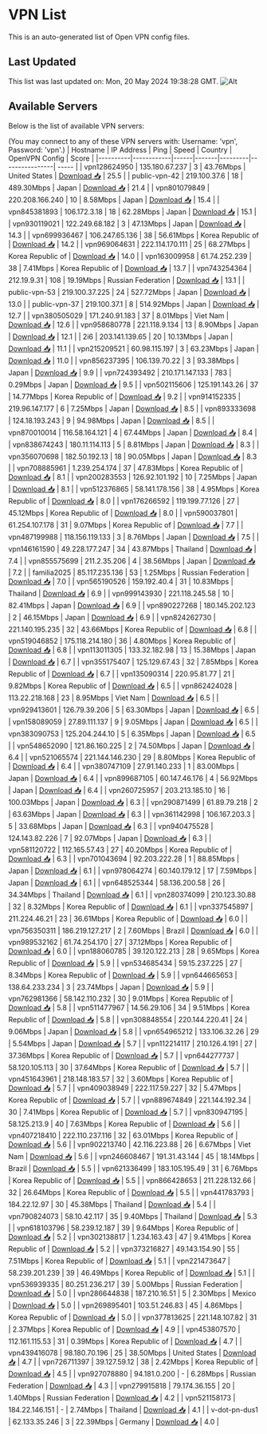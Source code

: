 # VPN List

This is an auto-generated list of Open VPN config files.

## Last Updated

This list was last updated on: Mon, 20 May 2024 19:38:28 GMT.
![Alt](https://repobeats.axiom.co/api/embed/186b98318ef1479477931607c1ad7d823f12451f.svg "Repobeats analytics image")

## Available Servers

Below is the list of available VPN servers:

(You may connect to any of these VPN servers with: Username: 'vpn', Password: 'vpn'.)
| Hostname | IP Address | Ping | Speed | Country | OpenVPN Config | Score |
|----------|------------|------|-------|---------|----------------| ----- |
| vpn128624950 | 135.180.67.237 | 3 | 43.76Mbps | United States | [Download 📥](./configs/server_0_US.ovpn) | 25.5 |
| public-vpn-42 | 219.100.37.6 | 18 | 489.30Mbps | Japan | [Download 📥](./configs/server_1_JP.ovpn) | 21.4 |
| vpn801079849 | 220.208.166.240 | 10 | 8.58Mbps | Japan | [Download 📥](./configs/server_2_JP.ovpn) | 15.4 |
| vpn845381893 | 106.172.3.18 | 18 | 62.28Mbps | Japan | [Download 📥](./configs/server_3_JP.ovpn) | 15.1 |
| vpn930119021 | 122.249.68.182 | 3 | 47.13Mbps | Japan | [Download 📥](./configs/server_4_JP.ovpn) | 14.3 |
| vpn699936467 | 106.247.65.136 | 38 | 56.61Mbps | Korea Republic of | [Download 📥](./configs/server_5_KR.ovpn) | 14.2 |
| vpn969064631 | 222.114.170.111 | 25 | 68.27Mbps | Korea Republic of | [Download 📥](./configs/server_6_KR.ovpn) | 14.0 |
| vpn163009958 | 61.74.252.239 | 38 | 7.41Mbps | Korea Republic of | [Download 📥](./configs/server_7_KR.ovpn) | 13.7 |
| vpn743254364 | 212.19.9.31 | 108 | 19.19Mbps | Russian Federation | [Download 📥](./configs/server_8_RU.ovpn) | 13.1 |
| public-vpn-53 | 219.100.37.225 | 24 | 527.72Mbps | Japan | [Download 📥](./configs/server_9_JP.ovpn) | 13.0 |
| public-vpn-37 | 219.100.37.1 | 8 | 514.92Mbps | Japan | [Download 📥](./configs/server_10_JP.ovpn) | 12.7 |
| vpn380505029 | 171.240.91.183 | 37 | 8.01Mbps | Viet Nam | [Download 📥](./configs/server_11_VN.ovpn) | 12.6 |
| vpn958680778 | 221.118.9.134 | 13 | 8.90Mbps | Japan | [Download 📥](./configs/server_12_JP.ovpn) | 12.1 |
| 2i6 | 203.141.139.65 | 20 | 10.13Mbps | Japan | [Download 📥](./configs/server_13_JP.ovpn) | 11.1 |
| vpn215209521 | 60.98.115.197 | 3 | 63.23Mbps | Japan | [Download 📥](./configs/server_14_JP.ovpn) | 11.0 |
| vpn856237395 | 106.139.70.22 | 3 | 93.38Mbps | Japan | [Download 📥](./configs/server_15_JP.ovpn) | 9.9 |
| vpn724393492 | 210.171.147.133 | 783 | 0.29Mbps | Japan | [Download 📥](./configs/server_16_JP.ovpn) | 9.5 |
| vpn502115606 | 125.191.143.26 | 37 | 14.77Mbps | Korea Republic of | [Download 📥](./configs/server_17_KR.ovpn) | 9.2 |
| vpn914152335 | 219.96.147.177 | 6 | 7.25Mbps | Japan | [Download 📥](./configs/server_18_JP.ovpn) | 8.5 |
| vpn893333698 | 124.18.193.243 | 9 | 94.98Mbps | Japan | [Download 📥](./configs/server_19_JP.ovpn) | 8.5 |
| vpn870010014 | 116.58.164.121 | 4 | 67.44Mbps | Japan | [Download 📥](./configs/server_20_JP.ovpn) | 8.4 |
| vpn838674243 | 180.11.114.113 | 5 | 8.81Mbps | Japan | [Download 📥](./configs/server_21_JP.ovpn) | 8.3 |
| vpn356070698 | 182.50.192.13 | 18 | 90.05Mbps | Japan | [Download 📥](./configs/server_22_JP.ovpn) | 8.3 |
| vpn708885961 | 1.239.254.174 | 37 | 47.83Mbps | Korea Republic of | [Download 📥](./configs/server_23_KR.ovpn) | 8.1 |
| vpn200283553 | 126.92.101.192 | 10 | 7.25Mbps | Japan | [Download 📥](./configs/server_24_JP.ovpn) | 8.1 |
| vpn512376865 | 58.141.178.156 | 38 | 4.95Mbps | Korea Republic of | [Download 📥](./configs/server_25_KR.ovpn) | 8.0 |
| vpn176266592 | 119.199.77.126 | 27 | 45.12Mbps | Korea Republic of | [Download 📥](./configs/server_26_KR.ovpn) | 8.0 |
| vpn590037801 | 61.254.107.178 | 31 | 9.07Mbps | Korea Republic of | [Download 📥](./configs/server_27_KR.ovpn) | 7.7 |
| vpn487199988 | 118.156.119.133 | 3 | 8.76Mbps | Japan | [Download 📥](./configs/server_28_JP.ovpn) | 7.5 |
| vpn146161590 | 49.228.177.247 | 34 | 43.87Mbps | Thailand | [Download 📥](./configs/server_29_TH.ovpn) | 7.4 |
| vpn855575699 | 211.2.35.206 | 4 | 38.56Mbps | Japan | [Download 📥](./configs/server_30_JP.ovpn) | 7.2 |
| familia2025 | 85.117.235.136 | 53 | 1.25Mbps | Russian Federation | [Download 📥](./configs/server_31_RU.ovpn) | 7.0 |
| vpn565190526 | 159.192.40.4 | 31 | 10.83Mbps | Thailand | [Download 📥](./configs/server_32_TH.ovpn) | 6.9 |
| vpn999143930 | 221.118.245.58 | 10 | 82.41Mbps | Japan | [Download 📥](./configs/server_33_JP.ovpn) | 6.9 |
| vpn890227268 | 180.145.202.123 | 2 | 46.15Mbps | Japan | [Download 📥](./configs/server_34_JP.ovpn) | 6.9 |
| vpn824262730 | 221.140.195.235 | 32 | 43.66Mbps | Korea Republic of | [Download 📥](./configs/server_35_KR.ovpn) | 6.8 |
| vpn519046852 | 175.118.214.180 | 36 | 4.80Mbps | Korea Republic of | [Download 📥](./configs/server_36_KR.ovpn) | 6.8 |
| vpn113011305 | 133.32.182.98 | 13 | 15.38Mbps | Japan | [Download 📥](./configs/server_37_JP.ovpn) | 6.7 |
| vpn355175407 | 125.129.67.43 | 32 | 7.85Mbps | Korea Republic of | [Download 📥](./configs/server_38_KR.ovpn) | 6.7 |
| vpn135090314 | 220.95.81.77 | 21 | 9.82Mbps | Korea Republic of | [Download 📥](./configs/server_39_KR.ovpn) | 6.5 |
| vpn862424028 | 113.22.218.168 | 23 | 8.95Mbps | Viet Nam | [Download 📥](./configs/server_40_VN.ovpn) | 6.5 |
| vpn929413601 | 126.79.39.206 | 5 | 63.30Mbps | Japan | [Download 📥](./configs/server_41_JP.ovpn) | 6.5 |
| vpn158089059 | 27.89.111.137 | 9 | 9.05Mbps | Japan | [Download 📥](./configs/server_42_JP.ovpn) | 6.5 |
| vpn383090753 | 125.204.244.10 | 5 | 6.35Mbps | Japan | [Download 📥](./configs/server_43_JP.ovpn) | 6.5 |
| vpn548652090 | 121.86.160.225 | 2 | 74.50Mbps | Japan | [Download 📥](./configs/server_44_JP.ovpn) | 6.4 |
| vpn521065574 | 221.144.146.230 | 29 | 8.80Mbps | Korea Republic of | [Download 📥](./configs/server_45_KR.ovpn) | 6.4 |
| vpn380747109 | 27.91.140.233 | 1 | 83.00Mbps | Japan | [Download 📥](./configs/server_46_JP.ovpn) | 6.4 |
| vpn899687105 | 60.147.46.176 | 4 | 56.92Mbps | Japan | [Download 📥](./configs/server_47_JP.ovpn) | 6.4 |
| vpn260725957 | 203.213.185.10 | 16 | 100.03Mbps | Japan | [Download 📥](./configs/server_48_JP.ovpn) | 6.3 |
| vpn290871499 | 61.89.79.218 | 2 | 63.63Mbps | Japan | [Download 📥](./configs/server_49_JP.ovpn) | 6.3 |
| vpn361142998 | 106.167.203.3 | 5 | 33.68Mbps | Japan | [Download 📥](./configs/server_50_JP.ovpn) | 6.3 |
| vpn940475528 | 124.143.82.226 | 7 | 92.07Mbps | Japan | [Download 📥](./configs/server_51_JP.ovpn) | 6.3 |
| vpn581120722 | 112.165.57.43 | 27 | 40.20Mbps | Korea Republic of | [Download 📥](./configs/server_52_KR.ovpn) | 6.3 |
| vpn701043694 | 92.203.222.28 | 1 | 88.85Mbps | Japan | [Download 📥](./configs/server_53_JP.ovpn) | 6.1 |
| vpn978064274 | 60.140.179.12 | 17 | 7.59Mbps | Japan | [Download 📥](./configs/server_54_JP.ovpn) | 6.1 |
| vpn648525344 | 58.136.200.58 | 26 | 34.34Mbps | Thailand | [Download 📥](./configs/server_55_TH.ovpn) | 6.1 |
| vpn280374099 | 210.123.30.88 | 32 | 8.32Mbps | Korea Republic of | [Download 📥](./configs/server_56_KR.ovpn) | 6.1 |
| vpn337545897 | 211.224.46.21 | 23 | 36.61Mbps | Korea Republic of | [Download 📥](./configs/server_57_KR.ovpn) | 6.0 |
| vpn756350311 | 186.219.127.217 | 2 | 7.60Mbps | Brazil | [Download 📥](./configs/server_58_BR.ovpn) | 6.0 |
| vpn989532162 | 61.74.254.170 | 27 | 37.12Mbps | Korea Republic of | [Download 📥](./configs/server_59_KR.ovpn) | 6.0 |
| vpn188060785 | 39.120.122.213 | 28 | 9.65Mbps | Korea Republic of | [Download 📥](./configs/server_60_KR.ovpn) | 5.9 |
| vpn534685434 | 59.15.237.225 | 27 | 8.34Mbps | Korea Republic of | [Download 📥](./configs/server_61_KR.ovpn) | 5.9 |
| vpn644665653 | 138.64.233.234 | 3 | 23.74Mbps | Japan | [Download 📥](./configs/server_62_JP.ovpn) | 5.9 |
| vpn762981366 | 58.142.110.232 | 30 | 9.01Mbps | Korea Republic of | [Download 📥](./configs/server_63_KR.ovpn) | 5.8 |
| vpn511477967 | 14.56.29.106 | 34 | 9.51Mbps | Korea Republic of | [Download 📥](./configs/server_64_KR.ovpn) | 5.8 |
| vpn308848554 | 220.144.220.41 | 24 | 9.06Mbps | Japan | [Download 📥](./configs/server_65_JP.ovpn) | 5.8 |
| vpn654965212 | 133.106.32.26 | 29 | 5.54Mbps | Japan | [Download 📥](./configs/server_66_JP.ovpn) | 5.7 |
| vpn112214117 | 210.126.4.191 | 27 | 37.36Mbps | Korea Republic of | [Download 📥](./configs/server_67_KR.ovpn) | 5.7 |
| vpn644277737 | 58.120.105.113 | 30 | 37.64Mbps | Korea Republic of | [Download 📥](./configs/server_68_KR.ovpn) | 5.7 |
| vpn451643961 | 218.148.183.57 | 32 | 3.60Mbps | Korea Republic of | [Download 📥](./configs/server_69_KR.ovpn) | 5.7 |
| vpn409038949 | 222.117.59.227 | 32 | 5.47Mbps | Korea Republic of | [Download 📥](./configs/server_70_KR.ovpn) | 5.7 |
| vpn889674849 | 221.144.192.34 | 30 | 7.41Mbps | Korea Republic of | [Download 📥](./configs/server_71_KR.ovpn) | 5.7 |
| vpn830947195 | 58.125.213.9 | 40 | 7.63Mbps | Korea Republic of | [Download 📥](./configs/server_72_KR.ovpn) | 5.6 |
| vpn407218410 | 222.110.237.116 | 32 | 63.01Mbps | Korea Republic of | [Download 📥](./configs/server_73_KR.ovpn) | 5.6 |
| vpn902213740 | 42.116.223.88 | 26 | 6.67Mbps | Viet Nam | [Download 📥](./configs/server_74_VN.ovpn) | 5.6 |
| vpn246608467 | 191.31.43.144 | 45 | 18.14Mbps | Brazil | [Download 📥](./configs/server_75_BR.ovpn) | 5.5 |
| vpn621336499 | 183.105.195.49 | 31 | 6.76Mbps | Korea Republic of | [Download 📥](./configs/server_76_KR.ovpn) | 5.5 |
| vpn866428653 | 211.228.132.66 | 32 | 26.64Mbps | Korea Republic of | [Download 📥](./configs/server_77_KR.ovpn) | 5.5 |
| vpn441783793 | 184.22.12.97 | 30 | 45.38Mbps | Thailand | [Download 📥](./configs/server_78_TH.ovpn) | 5.4 |
| vpn790824073 | 58.10.42.117 | 35 | 9.40Mbps | Thailand | [Download 📥](./configs/server_79_TH.ovpn) | 5.3 |
| vpn618103796 | 58.239.12.187 | 39 | 9.64Mbps | Korea Republic of | [Download 📥](./configs/server_80_KR.ovpn) | 5.2 |
| vpn302138817 | 1.234.163.43 | 47 | 9.41Mbps | Korea Republic of | [Download 📥](./configs/server_81_KR.ovpn) | 5.2 |
| vpn373216827 | 49.143.154.90 | 55 | 7.51Mbps | Korea Republic of | [Download 📥](./configs/server_82_KR.ovpn) | 5.1 |
| vpn221473647 | 58.239.201.239 | 39 | 46.49Mbps | Korea Republic of | [Download 📥](./configs/server_83_KR.ovpn) | 5.1 |
| vpn536939335 | 80.251.236.217 | 39 | 5.00Mbps | Russian Federation | [Download 📥](./configs/server_84_RU.ovpn) | 5.0 |
| vpn286644838 | 187.210.16.51 | 5 | 2.30Mbps | Mexico | [Download 📥](./configs/server_85_MX.ovpn) | 5.0 |
| vpn269895401 | 103.51.246.83 | 45 | 4.86Mbps | Korea Republic of | [Download 📥](./configs/server_86_KR.ovpn) | 5.0 |
| vpn377813625 | 221.148.107.82 | 31 | 2.37Mbps | Korea Republic of | [Download 📥](./configs/server_87_KR.ovpn) | 4.9 |
| vpn453807570 | 112.161.115.53 | 31 | 0.39Mbps | Korea Republic of | [Download 📥](./configs/server_88_KR.ovpn) | 4.7 |
| vpn439416078 | 98.180.70.196 | 25 | 38.50Mbps | United States | [Download 📥](./configs/server_89_US.ovpn) | 4.7 |
| vpn726711397 | 39.127.59.12 | 38 | 2.42Mbps | Korea Republic of | [Download 📥](./configs/server_90_KR.ovpn) | 4.5 |
| vpn927078880 | 94.181.0.200 | - | 6.28Mbps | Russian Federation | [Download 📥](./configs/server_91_RU.ovpn) | 4.3 |
| vpn279915818 | 79.174.36.155 | 20 | 1.40Mbps | Russian Federation | [Download 📥](./configs/server_92_RU.ovpn) | 4.2 |
| vpn521158173 | 184.22.146.151 | - | 2.74Mbps | Thailand | [Download 📥](./configs/server_93_TH.ovpn) | 4.1 |
| v-dot-pn-dus1 | 62.133.35.246 | 3 | 22.39Mbps | Germany | [Download 📥](./configs/server_94_DE.ovpn) | 4.0 |
